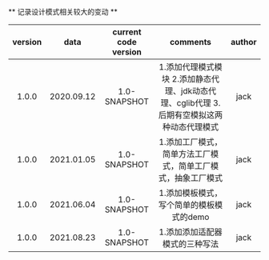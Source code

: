 ** 记录设计模式相关较大的变动 **

| version |    data    |  current code version  | comments | author |
| :-----: |  :-------: |  :------------------:  | :------: | :----: |
|  1.0.0  | 2020.09.12 |       1.0-SNAPSHOT     | 1.添加代理模式模块  2.添加静态代理、jdk动态代理、cglib代理  3.后期有空模拟这两种动态代理模式 | jack |
|  1.0.0  | 2021.01.05 |       1.0-SNAPSHOT     | 1.添加工厂模式，简单方法工厂模式，简单工厂模式，抽象工厂模式 | jack |
|  1.0.0  | 2021.06.04 |       1.0-SNAPSHOT     | 1.添加模板模式，写个简单的模板模式的demo | jack |
|  1.0.0  | 2021.08.23 |       1.0-SNAPSHOT     | 1.添加添加适配器模式的三种写法 | jack |
